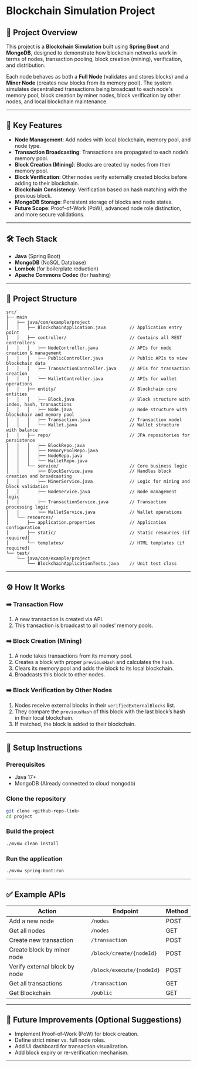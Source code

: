 # Blockchain Simulation Project

## 📜 Project Overview

This project is a **Blockchain Simulation** built using **Spring Boot** and **MongoDB**, designed to demonstrate how blockchain networks work in terms of nodes, transaction pooling, block creation (mining), verification, and distribution.

Each node behaves as both a **Full Node** (validates and stores blocks) and a **Miner Node** (creates new blocks from its memory pool). The system simulates decentralized transactions being broadcast to each node's memory pool, block creation by miner nodes, block verification by other nodes, and local blockchain maintenance.

---

## 🚀 Key Features

- **Node Management**: Add nodes with local blockchain, memory pool, and node type.
- **Transaction Broadcasting**: Transactions are propagated to each node’s memory pool.
- **Block Creation (Mining)**: Blocks are created by nodes from their memory pool.
- **Block Verification**: Other nodes verify externally created blocks before adding to their blockchain.
- **Blockchain Consistency**: Verification based on hash matching with the previous block.
- **MongoDB Storage**: Persistent storage of blocks and node states.
- **Future Scope**: Proof-of-Work (PoW), advanced node role distinction, and more secure validations.

---

## 🛠️ Tech Stack

- **Java** (Spring Boot)
- **MongoDB** (NoSQL Database)
- **Lombok** (for boilerplate reduction)
- **Apache Commons Codec** (for hashing)

---

## 📂 Project Structure

```
src/
├── main
│   ├── java/com/example/project
│   │   ├── BlockchainApplication.java         // Application entry point
│   │   ├── controller/                        // Contains all REST controllers
│   │   │   ├── NodeController.java            // APIs for node creation & management
│   │   │   ├── PublicController.java          // Public APIs to view blockchain data
│   │   │   ├── TransactionController.java     // APIs for transaction creation
│   │   │   └── WalletController.java          // APIs for wallet operations
│   │   ├── entity/                            // Blockchain core entities
│   │   │   ├── Block.java                     // Block structure with index, hash, transactions
│   │   │   ├── Node.java                      // Node structure with blockchain and memory pool
│   │   │   ├── Transaction.java               // Transaction model
│   │   │   └── Wallet.java                    // Wallet structure with balance
│   │   ├── repo/                              // JPA repositories for persistence
│   │   │   ├── BlockRepo.java                 
│   │   │   ├── MemoryPoolRepo.java
│   │   │   ├── NodeRepo.java
│   │   │   └── WalletRepo.java
│   │   └── service/                           // Core business logic
│   │       ├── BlockService.java              // Handles block creation and broadcasting
│   │       ├── MinerService.java              // Logic for mining and block validation
│   │       ├── NodeService.java               // Node management logic
│   │       ├── TransactionService.java        // Transaction processing logic
│   │       └── WalletService.java             // Wallet operations
│   └── resources/
│       ├── application.properties             // Application configuration
│       ├── static/                            // Static resources (if required)
│       └── templates/                         // HTML templates (if required)
└── test/
    └── java/com/example/project
        └── BlockchainApplicationTests.java    // Unit test class

```

---

## ⚙️ How It Works

### ➡️ Transaction Flow

1. A new transaction is created via API.
2. This transaction is broadcast to all nodes’ memory pools.

### ➡️ Block Creation (Mining)

1. A node takes transactions from its memory pool.
2. Creates a block with proper `previousHash` and calculates the `hash`.
3. Clears its memory pool and adds the block to its local blockchain.
4. Broadcasts this block to other nodes.

### ➡️ Block Verification by Other Nodes

1. Nodes receive external blocks in their `verifiedExternalBlocks` list.
2. They compare the `previousHash` of this block with the last block’s hash in their local blockchain.
3. If matched, the block is added to their blockchain.

---

## 🔗 Setup Instructions

### Prerequisites

- Java 17+
- MongoDB (Already connected to cloud mongodb)

### Clone the repository

```bash
git clone <github-repo-link>
cd project
```

### Build the project

```bash
./mvnw clean install
```



### Run the application

```bash
./mvnw spring-boot:run
```

---

## ✅ Example APIs

| Action                        | Endpoint                 | Method |
|-------------------------------|--------------------------|--------|
| Add a new node                | `/nodes`                 | POST   |
| Get all nodes                 | `/nodes`                 | GET    |
| Create new transaction        | `/transaction`           | POST   |
| Create block by miner node    | `/block/create/{nodeId}` | POST   |
| Verify external block by node | `/block/execute/{nodeId}` | POST   |
| Get all transactions          | `/transaction`           | GET    |
| Get Blockchain                | `/public`                | GET    |
---


## 🎯 Future Improvements (Optional Suggestions)

- Implement Proof-of-Work (PoW) for block creation.
- Define strict miner vs. full node roles.
- Add UI dashboard for transaction visualization.
- Add block expiry or re-verification mechanism.

---


